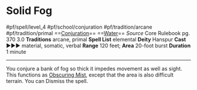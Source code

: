 # Solid Fog
#pf/spell/level_4 #pf/school/conjuration #pf/tradition/arcane #pf/tradition/primal
==[Conjuration](../../../Traits/Conjuration.md)== ==[Water](../../../Traits/Water.md)==
*Source* Core Rulebook pg. 370 3.0
**Traditions** arcane, primal
**Spell List** elemental
**Deity** Hanspur
**Cast** ►►► material, somatic, verbal
**Range** 120 feet; **Area** 20-foot burst
**Duration** 1 minute

---
You conjure a bank of fog so thick it impedes movement as well as sight. This functions as [Obscuring Mist](../Level%202/Obscuring%20Mist.md), except that the area is also difficult terrain. You can Dismiss the spell.